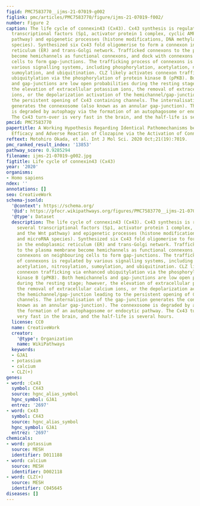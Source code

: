 ```yaml
---
figid: PMC7583770__ijms-21-07019-g002
figlink: pmc/articles/PMC7583770/figure/ijms-21-07019-f002/
number: Figure 2
caption: The life cycle of connexin43 (Cx43). Cx43 synthesis is regulated by several
  transcriptional factors (Sp1, activator protein 1 complex, cyclic AMP, and the Wnt
  pathway) and epigenetic processes (histone modifications, DNA methylation, and microRNA
  species). Synthesized six Cx43 fold oligomerise to form a connexon in the endoplasmic
  reticulum (ER) and trans-Golgi network. Trafficked connexons to the plasma membrane
  become hemichannels as functional connexons, and dock with connexons on neighbouring
  cells to form gap-junctions. The trafficking process of connexons is regulated by
  various signalling systems, including phosphorylation, acetylation, nitrosylation,
  sumoylation, and ubiquitination. CLZ likely activates connexon trafficking via enhanced
  ubiquitylation via the phosphorylation of protein kinase B (pPKB). Both hemichannels
  and gap-junctions are low open probabilities during the resting stage; however,
  the elevation of extracellular potassium ions, the removal of extracellular calcium
  ions, or the depolarization activation of the hemichannel/gap-junction leading to
  the persistent opening of Cx43 containing channels. The internalisation of the gap-junction
  generates the connexosome (also known as an annular gap-junction). The connexosome
  is degraded by autophagy via the formation of an autophagosome or endocytic pathway.
  The Cx43 turn-over is very fast in the brain, and the half-life is several hours.
pmcid: PMC7583770
papertitle: A Working Hypothesis Regarding Identical Pathomechanisms between Clinical
  Efficacy and Adverse Reaction of Clozapine via the Activation of Connexin43.
reftext: Motohiro Okada, et al. Int J Mol Sci. 2020 Oct;21(19):7019.
pmc_ranked_result_index: '13853'
pathway_score: 0.9285294
filename: ijms-21-07019-g002.jpg
figtitle: Life cycle of connexin43 (Cx43)
year: '2020'
organisms:
- Homo sapiens
ndex: ''
annotations: []
seo: CreativeWork
schema-jsonld:
  '@context': https://schema.org/
  '@id': https://pfocr.wikipathways.org/figures/PMC7583770__ijms-21-07019-g002.html
  '@type': Dataset
  description: The life cycle of connexin43 (Cx43). Cx43 synthesis is regulated by
    several transcriptional factors (Sp1, activator protein 1 complex, cyclic AMP,
    and the Wnt pathway) and epigenetic processes (histone modifications, DNA methylation,
    and microRNA species). Synthesized six Cx43 fold oligomerise to form a connexon
    in the endoplasmic reticulum (ER) and trans-Golgi network. Trafficked connexons
    to the plasma membrane become hemichannels as functional connexons, and dock with
    connexons on neighbouring cells to form gap-junctions. The trafficking process
    of connexons is regulated by various signalling systems, including phosphorylation,
    acetylation, nitrosylation, sumoylation, and ubiquitination. CLZ likely activates
    connexon trafficking via enhanced ubiquitylation via the phosphorylation of protein
    kinase B (pPKB). Both hemichannels and gap-junctions are low open probabilities
    during the resting stage; however, the elevation of extracellular potassium ions,
    the removal of extracellular calcium ions, or the depolarization activation of
    the hemichannel/gap-junction leading to the persistent opening of Cx43 containing
    channels. The internalisation of the gap-junction generates the connexosome (also
    known as an annular gap-junction). The connexosome is degraded by autophagy via
    the formation of an autophagosome or endocytic pathway. The Cx43 turn-over is
    very fast in the brain, and the half-life is several hours.
  license: CC0
  name: CreativeWork
  creator:
    '@type': Organization
    name: WikiPathways
  keywords:
  - GJA1
  - potassium
  - calcium
  - CLZ(+)
genes:
- word: :Cx43
  symbol: CX43
  source: hgnc_alias_symbol
  hgnc_symbol: GJA1
  entrez: '2697'
- word: Cx43
  symbol: CX43
  source: hgnc_alias_symbol
  hgnc_symbol: GJA1
  entrez: '2697'
chemicals:
- word: potassium
  source: MESH
  identifier: D011188
- word: calcium
  source: MESH
  identifier: D002118
- word: CLZ(+)
  source: MESH
  identifier: C045645
diseases: []
---
```

